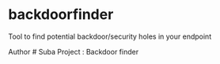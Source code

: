# backdoorfinder
Tool to find potential backdoor/security holes in your endpoint

Author # Suba
Project : Backdoor finder 



